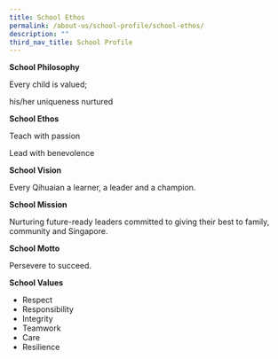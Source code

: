 ```yaml
---
title: School Ethos
permalink: /about-us/school-profile/school-ethos/
description: ""
third_nav_title: School Profile
---
```


**School Philosophy**

Every child is valued;

his/her uniqueness nurtured

**School Ethos**

Teach with passion

Lead with benevolence

**School Vision**

Every Qihuaian a learner, a leader and a champion.

**School Mission**

Nurturing future-ready leaders committed to giving their best to family, community and Singapore.

**School Motto**

Persevere to succeed.

**School Values** 

*   Respect
*   Responsibility
*   Integrity
*   Teamwork
*   Care
*   Resilience
